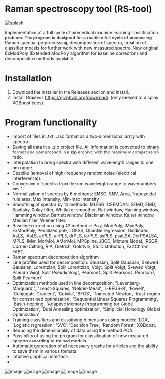 # Raman spectroscopy tool (RS-tool)

![splash](https://github.com/user-attachments/assets/e42bdd44-82d6-4129-93fd-d134153d8566)

Implementation of a full cycle of biomedical machine learning classification problem.
The program is designed for a realtime full cycle of processing Raman spectra: preprocessing, decomposition of spectra, creation of classifier models for further work with new measured spectra.
New original ExModPoly (Extended ModPoly algorithm for baseline correction) and decomposition methods available.

# Installation
1. Download the installer in the Releases section and install.
2. Install Graphviz https://graphviz.org/download/. (only needed to display XGBoost trees).

# Program functionality
- Import of files in .txt, .asc format as a two-dimensional array with spectra.
- Saving all data in a .zip project file. All information is converted to binary format and compressed in a zip archive with the maximum compression ratio.
- Interpolation to bring spectra with different wavelength ranges to one nm range.
- Despike (removal of high-frequency random noise (electrical interference)).
- Conversion of spectra from the nm wavelength range to wavenumbers cm-1.
- Normalization of spectra by 6 methods: EMSC, SNV, Area, Trapezoidal rule area, Max intensity, Min-max intensity.
- Smoothing of spectra by 14 methods: MLESG, CEEMDAN, EEMD, EMD, Savitsky-Golay filter, Whittaker smoother, Flat window, Hanning window, Hamming window, Bartlett window, Blackman window, Kaiser window, Median filter, Wiener filter.
- Baseline correction using 42 methods:: Poly, ModPoly, iModPoly, ExModPoly, Penalized poly, LOESS, Quantile regression, Goldindec, AsLS, iAsLS, arPLS, airPLS, drPLS, iarPLS, asPLS, psaLSA, DerPSALSA, MPLS, iMor, MorMol, AMorMol, MPSpline, JBCD, Mixture Model, IRSQR, Corner-Cutting, RIA, Dietrich, Golotvin, Std Distribution, FastChrom, FABC.
- Raman spectrum decomposition algorithm.
- Line profiles used for decomposition: Gaussian, Split Gaussian, Skewed Gaussian, Lorentzian, Split Lorentzian, Voigt, Split Voigt, Skewed Voigt, Pseudo Voigt, Split Pseudo Voigt, Pearson4, Split Pearson4, Pearson7, Split Pearson7.
- Optimization methods used in line decomposition: "Levenberg-Marquardt",  "Least-Squares, 'Nelder-Mead', 'L-BFGS-B', 'Powell', 'Conjugate-Gradient', 'Cobyla', 'BFGS', 'Truncated Newton', 'trust-region for constrained optimization', 'Sequential Linear Squares Programming', 'Basin-hopping', 'Adaptive Memory Programming for Global Optimization', 'Dual Annealing optimization', 'Simplicial Homology Global Optimization'
- Training classifiers and classifying dimensions using models: 'LDA',  'Logistic regression', 'SVC', 'Decision Tree', 'Random Forest',  XGBoost.
- Reducing the dimensionality of data using the method PCA.
- Possibility of using the program for classification of new measured spectra according to trained models.
- Automatic generation of all necessary graphs for articles and the ability to save them in various formats.
- Intuitive graphical interface.
- 
![image](https://github.com/user-attachments/assets/f988dd8c-1b69-41e4-b73b-ee8ea9cdb260)
![image](https://github.com/user-attachments/assets/f43bdd02-21f9-483f-8d9a-55b4fe0d5098)
![image](https://github.com/user-attachments/assets/dd512e53-4859-4f99-8128-3295dd7ebf3e)
![image](https://github.com/user-attachments/assets/f41f8a1b-8eff-47f2-87f9-20b658c3eb04)
![image](https://github.com/user-attachments/assets/919b86eb-d011-4b50-881d-e9bdc80030fe)








